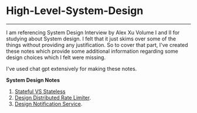 # High-Level-System-Design
---

I am referencing System Design Interview by Alex Xu Volume I and II for studying about System design.
I felt that it just skims over some of the things without providing any justification. So to cover that part, I've created these notes 
which provide some additional information regarding some design choices which I felt were missing.

I've used chat gpt extensively for making these notes.

**System Design Notes**

1. [Stateful VS Stateless](Stateful_VS_Stateless/)
2. [Design Distributed Rate Limiter](Rate_Limiter/).
3. [Design Notification Service](Notification_Service/).

